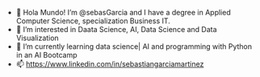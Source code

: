 - 👋 Hola Mundo! I’m @sebasGarcia and I have a degree in Applied Computer Science, specialization Business IT.
- 👀 I’m interested in Daata Science, AI, Data Science and Data Visualization
- 🌱 I’m currently learning data science| AI and programming with Python in an AI Bootcamp 
- 📫 https://www.linkedin.com/in/sebastiangarciamartinez

<!---
sebasGarcia/sebasGarcia is a ✨ special ✨ repository because its `README.md` (this file) appears on your GitHub profile.
You can click the Preview link to take a look at your changes.
--->
